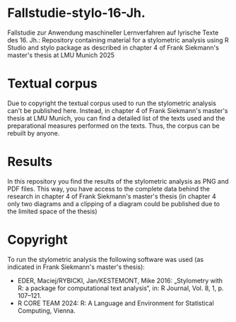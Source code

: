 # Fallstudie-stylo-16-Jh.

Fallstudie zur Anwendung maschineller Lernverfahren auf lyrische Texte des 16. Jh.:
Repository containing material for a stylometric analysis using R Studio and stylo package as described in chapter 4 of Frank Siekmann's master's thesis at LMU Munich 2025

# Textual corpus

Due to copyright the textual corpus used to run the stylometric analysis can't be published here. Instead, in chapter 4 of Frank Siekmann's master's thesis at LMU Munich, you can find a detailed list of the texts used and the preparational measures performed on the texts. Thus, the corpus can be rebuilt by anyone.

# Results

In this repository you find the results of the stylometric analysis as PNG and PDF files. This way, you have access to the complete data behind the research in chapter 4 of Frank Siekmann's master's thesis (in chapter 4 only two diagrams and a clipping of a diagram could be published due to the limited space of the thesis)

# Copyright

To run the stylometric analysis the following software was used (as indicated in Frank Siekmann's master's thesis):

- EDER, Maciej/RYBICKI, Jan/KESTEMONT, Mike 2016: „Stylometry with R: a package for computational text analysis“, in: R Journal, Vol. 8, 1, p. 107–121.
- R CORE TEAM 2024: R: A Language and Environment for Statistical Computing, Vienna.
